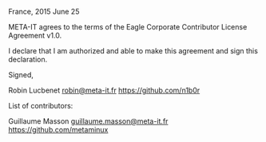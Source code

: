 France, 2015 June 25

META-IT agrees to the terms of the Eagle Corporate Contributor License
Agreement v1.0.

I declare that I am authorized and able to make this agreement and sign this
declaration.

Signed,

Robin Lucbenet robin@meta-it.fr https://github.com/n1b0r

List of contributors:

Guillaume Masson guillaume.masson@meta-it.fr https://github.com/metaminux

